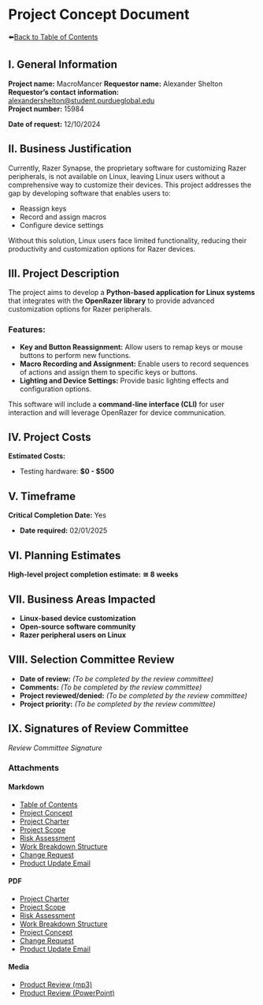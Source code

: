 # Project Concept Document
⬅️[Back to Table of Contents](table_of_contents.md)

## I. General Information

**Project name:**  MacroMancer
**Requestor name:** Alexander Shelton  
**Requestor’s contact information:** alexandershelton@student.purdueglobal.edu  
**Project number:** 15984

**Date of request:** 12/10/2024  

## II. Business Justification

Currently, Razer Synapse, the proprietary software for customizing Razer peripherals, is not available on Linux, leaving Linux users without a comprehensive way to customize their devices. This project addresses the gap by developing software that enables users to:

- Reassign keys  
- Record and assign macros  
- Configure device settings  

Without this solution, Linux users face limited functionality, reducing their productivity and customization options for Razer devices.  

## III. Project Description

The project aims to develop a **Python-based application for Linux systems** that integrates with the **OpenRazer library** to provide advanced customization options for Razer peripherals.  

### Features:
- **Key and Button Reassignment:** Allow users to remap keys or mouse buttons to perform new functions.  
- **Macro Recording and Assignment:** Enable users to record sequences of actions and assign them to specific keys or buttons.  
- **Lighting and Device Settings:** Provide basic lighting effects and configuration options.  

This software will include a **command-line interface (CLI)** for user interaction and will leverage OpenRazer for device communication.  

## IV. Project Costs  

**Estimated Costs:**  
- Testing hardware: **$0 - $500**  

## V. Timeframe  

**Critical Completion Date:** Yes  
- **Date required:** 02/01/2025  

## VI. Planning Estimates  

**High-level project completion estimate:** **≅ 8 weeks**  

## VII. Business Areas Impacted  

- **Linux-based device customization**  
- **Open-source software community**  
- **Razer peripheral users on Linux**  

## VIII. Selection Committee Review  

- **Date of review:** _(To be completed by the review committee)_  
- **Comments:** _(To be completed by the review committee)_  
- **Project reviewed/denied:** _(To be completed by the review committee)_  
- **Project priority:** _(To be completed by the review committee)_  

## IX. Signatures of Review Committee  

_Review Committee Signature_

### Attachments  

#### Markdown
- [Table of Contents](table_of_contents.md)
- [Project Concept](project_concept.md)
- [Project Charter](project_charter.md)
- [Project Scope](project_scope.md)
- [Risk Assessment](risk_assessment.md)
- [Work Breakdown Structure](work_breakdown_structure.md)
- [Change Request](change_request.md)
- [Product Update Email](product_update_email.md)

#### PDF
- [Project Charter](project_charter.pdf)
- [Project Scope](project_scope.pdf)
- [Risk Assessment](risk_assessment.pdf)
- [Work Breakdown Structure](work_breakdown_structure.pdf)
- [Project Concept](project_concept.pdf)
- [Change Request](change_request.pdf)
- [Product Update Email](product_update_email.pdf)

#### Media 
- [Product Review (mp3)](product_review_recording.mp3)
- [Product Review (PowerPoint)](product_review_presentation.pdf)